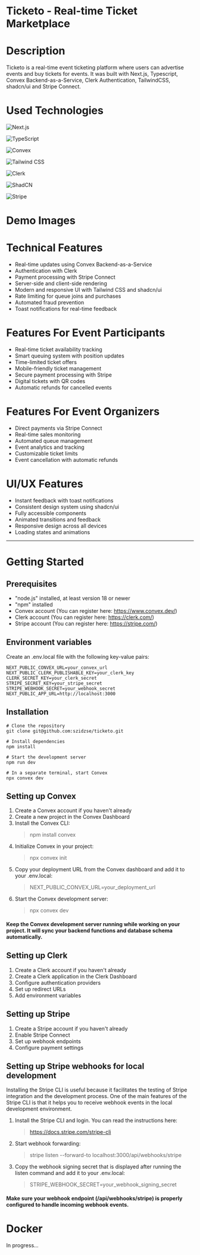 # Ticketo - Real-time Ticket Marketplace

# Description

Ticketo is a real-time event ticketing platform where users can advertise events and buy tickets for events.
It was built with Next.js, Typescript, Convex Backend-as-a-Service, Clerk Authentication, TailwindCSS, shadcn/ui and Stripe Connect.

# Used Technologies

![Next.js](https://img.shields.io/badge/Next.js-000000?style=for-the-badge&logo=next.js&logoColor=white)

![TypeScript](https://img.shields.io/badge/TypeScript-007ACC?style=for-the-badge&logo=typescript&logoColor=white)

![Convex](https://img.shields.io/badge/Convex-FF6B6B?style=for-the-badge&logo=convex&logoColor=white)  

![Tailwind CSS](https://img.shields.io/badge/TailwindCSS-38B2AC?style=for-the-badge&logo=tailwind-css&logoColor=white)  

![Clerk](https://img.shields.io/badge/Clerk-3E65FF?style=for-the-badge&logo=clerk&logoColor=white)  

![ShadCN](https://img.shields.io/badge/ShadCN-000000?style=for-the-badge&logo=shadcn&logoColor=white)  

![Stripe](https://img.shields.io/badge/Stripe-6772E5?style=for-the-badge&logo=stripe&logoColor=white)

# Demo Images

# Technical Features

- Real-time updates using Convex Backend-as-a-Service
- Authentication with Clerk
- Payment processing with Stripe Connect
- Server-side and client-side rendering
- Modern and responsive UI with Tailwind CSS and shadcn/ui
- Rate limiting for queue joins and purchases
- Automated fraud prevention
- Toast notifications for real-time feedback

# Features For Event Participants

- Real-time ticket availability tracking
- Smart queuing system with position updates
- Time-limited ticket offers
- Mobile-friendly ticket management
- Secure payment processing with Stripe
- Digital tickets with QR codes
- Automatic refunds for cancelled events

#  Features For Event Organizers

- Direct payments via Stripe Connect
- Real-time sales monitoring
- Automated queue management
- Event analytics and tracking
- Customizable ticket limits
- Event cancellation with automatic refunds


# UI/UX Features

- Instant feedback with toast notifications
- Consistent design system using shadcn/ui
- Fully accessible components
- Animated transitions and feedback
- Responsive design across all devices
- Loading states and animations

- - -

# Getting Started

## Prerequisites

- "node.js" installed, at least version 18 or newer
- "npm" installed
- Convex account (You can register here: https://www.convex.dev/)
- Clerk account (You can register here: https://clerk.com/)
- Stripe account (You can register here: https://stripe.com/)

## Environment variables

Create an .env.local file with the following key-value pairs: 

    NEXT_PUBLIC_CONVEX_URL=your_convex_url
    NEXT_PUBLIC_CLERK_PUBLISHABLE_KEY=your_clerk_key
    CLERK_SECRET_KEY=your_clerk_secret
    STRIPE_SECRET_KEY=your_stripe_secret
    STRIPE_WEBHOOK_SECRET=your_webhook_secret
    NEXT_PUBLIC_APP_URL=http://localhost:3000

## Installation

    # Clone the repository
    git clone git@github.com:szidzse/ticketo.git

    # Install dependencies
    npm install

    # Start the development server
    npm run dev

    # In a separate terminal, start Convex
    npx convex dev

## Setting up Convex

1. Create a Convex account if you haven't already
2. Create a new project in the Convex Dashboard
3. Install the Convex CLI:
    >npm install convex
4. Initialize Convex in your project:
    >npx convex init
5. Copy your deployment URL from the Convex dashboard and add it to your .env.local:
    >NEXT_PUBLIC_CONVEX_URL=your_deployment_url
6. Start the Convex development server:
    >npx convex dev

#### Keep the Convex development server running while working on your project. It will sync your backend functions and database schema automatically.

## Setting up Clerk

1. Create a Clerk account if you haven't already
2. Create a Clerk application in the Clerk Dashboard
3. Configure authentication providers
4. Set up redirect URLs
5. Add environment variables

## Setting up Stripe

1. Create a Stripe account if you haven't already
2. Enable Stripe Connect 
3. Set up webhook endpoints
4. Configure payment settings

## Setting up Stripe webhooks for local development

Installing the Stripe CLI is useful because it facilitates the testing of Stripe integration and the development process. One of the main features of the Stripe CLI is that it helps you to receive webhook events in the local development environment.

1. Install the Stripe CLI and login. You can read the instructions here:
    >https://docs.stripe.com/stripe-cli
2. Start webhook forwarding:
    >stripe listen --forward-to localhost:3000/api/webhooks/stripe
3. Copy the webhook signing secret that is displayed after running the listen command and add it to your .env.local:
    >STRIPE_WEBHOOK_SECRET=your_webhook_signing_secret

#### Make sure your webhook endpoint (/api/webhooks/stripe) is properly configured to handle incoming webhook events.

# Docker

In progress...